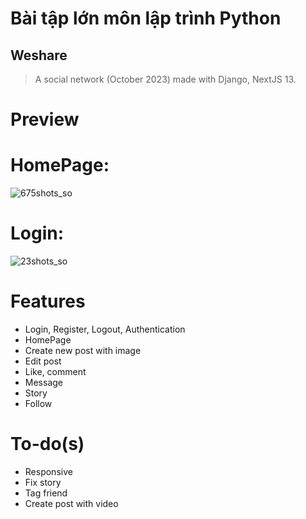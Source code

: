 <h1>Bài tập lớn môn lập trình Python</h1>

<h2>Weshare</h2>


>A social network (October 2023) made with Django, NextJS 13.

# Preview

# HomePage:

![675shots_so](https://github.com/huydre/Weshare/assets/80162506/7656847e-4022-4c7c-b378-204c712917ef)

# Login:

![23shots_so](https://github.com/huydre/Weshare/assets/80162506/e78fc840-24d4-4c56-95b5-33709f960fea)

# Features

* Login, Register, Logout, Authentication
* HomePage
* Create new post with image
* Edit post
* Like, comment
* Message
* Story
* Follow

# To-do(s)
* Responsive
* Fix story
* Tag friend
* Create post with video
